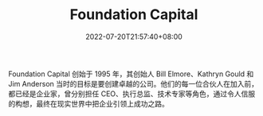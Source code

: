 ﻿---
weight: 
title: "Foundation Capital"
description: "Foundation Capital 创始于 1995 年，其创始人 Bill Elmore、Kathryn Gould 和 Jim Anderson 当时的目标是要创建卓越的公司"
date: 2022-07-20T21:57:40+08:00
lastmod: 2022-07-20T16:45:40+08:00
draft: false
authors: ["浮尘"]
featuredImage: "foundation-capital.jpg"
link: "https://foundationcapital.com/"
tags: ["投资机构","Foundation Capital"]
categories: ["navigation"]
navigation: ["投资机构"]
lightgallery: true
toc: true
pinned: false
recommend: false
recommend1: false
---
Foundation Capital 创始于 1995 年，其创始人 Bill Elmore、Kathryn Gould 和 Jim Anderson 当时的目标是要创建卓越的公司。他们的每一位合伙人在加入前，都已经是企业家，曾分别担任 CEO、执行总监、技术专家等角色，通过令人信服的构想，最终在现实世界中把企业引领上成功之路。
